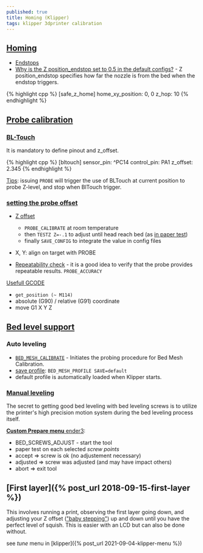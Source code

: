 ```yaml
---
published: true
title: Homing (Klipper)
tags: klipper 3dprinter calibration
---
```


## [Homing](https://www.klipper3d.org/Config_Reference.html#customized-homing) 
- [Endstops](https://marlinfw.org/docs/hardware/endstops.html)
- [Why is the Z position_endstop set to 0.5 in the default configs?](https://www.klipper3d.org/FAQ.html#why-is-the-z-position_endstop-set-to-05-in-the-default-configs) - Z position_endstop specifies how far the nozzle is from the bed when the endstop triggers. 

{% highlight cpp %}
[safe_z_home]
home_xy_position: 0, 0
z_hop: 10
{% endhighlight %}

## [Probe calibration](https://github.com/KevinOConnor/klipper/blob/master/docs/Probe_Calibrate.md)

### [BL-Touch](https://github.com/KevinOConnor/klipper/blob/master/docs/BLTouch.md)
It is mandatory to define pinout and z_offset. 

{% highlight cpp %}
[bltouch]
sensor_pin: ^PC14
control_pin: PA1
z_offset: 2.345
{% endhighlight %}

[Tips](https://www.klipper3d.org/Probe_Calibrate.html#calibrating-probe-x-and-y-offsets): issuing `PROBE` will trigger the use of BLTouch at current position to probe Z-level, and stop when BlTouch trigger.

### [setting the probe offset](https://www.youtube.com/watch?v=fN_ndWvXGBQ)
- [Z offset](https://www.klipper3d.org/BLTouch.html#calibrating-the-bl-touch-offsets) 
	- `PROBE_CALIBRATE` at room temperature
    - then `TESTZ Z=-.1` to adjust until head reach bed (as [in paper test](https://www.klipper3d.org/Bed_Level.html#the-paper-test))
    - finally  `SAVE_CONFIG` to integrate the value in config files
- X, Y: align on target with PROBE

- [Repeatability check](https://www.klipper3d.org/Probe_Calibrate.html#repeatability-check)  -  it is a good idea to verify that the probe provides repeatable results. `PROBE_ACCURACY`

[Usefull GCODE](https://github.com/KevinOConnor/klipper/blob/master/docs/G-Codes.md)
- `get_position (~ M114)`
- absolute (G90) / relative (G91) coordinate
- move G1 X<x> Y<y> Z<z>

## [Bed level support](https://www.klipper3d.org/Bed_Mesh.html)

### Auto leveling

- [`BED_MESH_CALIBRATE`](https://www.klipper3d.org/Bed_Mesh.html#calibration) - Initiates the probing procedure for Bed Mesh Calibration.
- [save profile](https://www.klipper3d.org/Bed_Mesh.html#profiles): `BED_MESH_PROFILE SAVE=default`
- default profile is automatically loaded when Klipper starts. 


### [Manual leveling](https://www.klipper3d.org/Manual_Level.html)
  
The secret to getting good bed leveling with bed leveling screws is to utilize the printer's high precision motion system during the bed leveling process itself.

[**Custom Prepare menu** ender3](https://www.reddit.com/r/BIGTREETECH/comments/dtl8id/skr_mini_e3_12_klipper_configguide_including/):
  
- BED_SCREWS_ADJUST - start the tool
- paper test on each selected _screw points_
- accept => screw is ok (no adjustement necessary)
- adjusted => screw was adjusted (and may have impact others)
- abort => exit tool
  
  
## [First layer]({% post_url 2018-09-15-first-layer %})

This involves running a print, observing the first layer going down, and adjusting your Z offset (["baby stepping"](https://3dp.tumbleweedlabs.com/firmware/klipper-firmware/klipper-calibration-guide/how-to-perfect-your-first-layer-height-with-klipper#baby-stepping)) up and down until you have the perfect level of squish. This is easier with an LCD but can also be done without. 

see _tune_ menu in [klipper]({% post_url 2021-09-04-klipper-menu %})
  